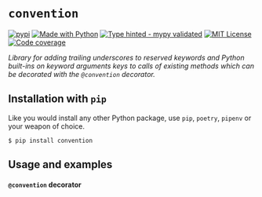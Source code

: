 # `convention`
[![pypi](https://badge.fury.io/py/convention.svg)](https://pypi.python.org/pypi/convention/)
[![Made with Python](https://img.shields.io/pypi/pyversions/convention)](https://www.python.org/)
[![Type hinted - mypy validated](https://img.shields.io/badge/typehinted-yes-teal)](https://github.com/kalaspuff/convention)
[![MIT License](https://img.shields.io/github/license/kalaspuff/convention.svg)](https://github.com/kalaspuff/convention/blob/master/LICENSE)
[![Code coverage](https://codecov.io/gh/kalaspuff/convention/branch/master/graph/badge.svg)](https://codecov.io/gh/kalaspuff/convention/tree/master/convention)

*Library for adding trailing underscores to reserved keywords and Python built-ins on keyword arguments keys to calls of existing methods which can be decorated with the `@convention` decorator.*


## Installation with `pip`
Like you would install any other Python package, use `pip`, `poetry`, `pipenv` or your weapon of choice.
```
$ pip install convention
```


## Usage and examples

#### `@convention` decorator
